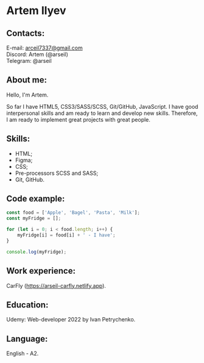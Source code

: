 # Artem Ilyev

## Contacts:
E-mail: arceil7337@gmail.com  
Discord: Artem (@arseil)  
Telegram: @arseil

## About me:
Hello, I'm Artem.

So far I have HTML5, CSS3/SASS/SCSS, Git/GitHub, JavaScript. I have good interpersonal skills and am ready to learn and develop new skills. 
Therefore, I am ready to implement great projects with great people.

## Skills: 
 - HTML;
 - Figma;
 - CSS;
 - Pre-processors SCSS and SASS;
 - Git, GitHub.

## Code example:
```js
const food = ['Apple', 'Bagel', 'Pasta', 'Milk'];
const myFridge = [];

for (let i = 0; i < food.length; i++) {
    myFridge[i] = food[i] + ' - I have';
}

console.log(myFridge);
```
## Work experience:
CarFly (https://arseil-carfly.netlify.app).

## Education:
Udemy: Web-developer 2022 by Ivan Petrychenko.

## Language:
English - A2.
